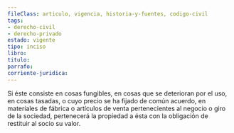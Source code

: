 ```yaml
---
fileClass: articulo, vigencia, historia-y-fuentes, codigo-civil
tags:
- derecho-civil
- derecho-privado
estado: vigente
tipo: inciso
libro:
titulo:
parrafo:
corriente-juridica:
---
```

Si éste consiste en cosas fungibles, en cosas que se deterioran por el uso, en cosas tasadas, o cuyo precio se ha fijado de común acuerdo, en materiales de fábrica o artículos de venta pertenecientes al negocio o giro de la sociedad, pertenecerá la propiedad a ésta con la obligación de restituir al socio su valor.